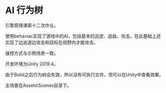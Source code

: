 # AI 行为树

引擎原理课第十二次作业。

使用behaviac实现了游戏中的AI，包括基本的巡逻、追敌、攻击。在此基础上还实现了边追逐边攻击和目标在视野内才能攻击。

操控方式与示例场景一致。

开发环境为Unity 2019.4。

由于Build之后行为树会失效，所以没有可执行文件，但可以在Unity中查看效果。

主场景在Assets\Scenes目录下。